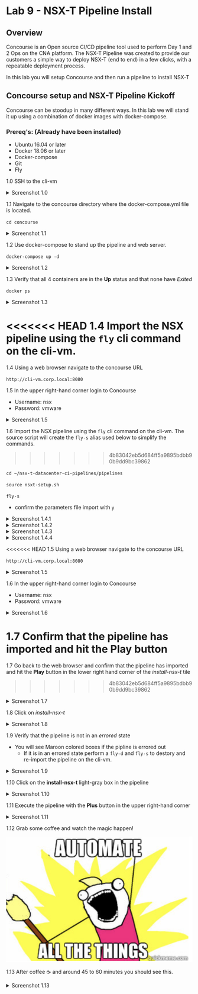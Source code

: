 # Lab 9 - NSX-T Pipeline Install

## Overview

Concourse is an Open source CI/CD pipeline tool used to perform Day 1 and 2 Ops on the CNA platform.
The NSX-T Pipeline was created to provide our customers a simple way to deploy NSX-T (end to end) in a few clicks, with a repeatable deployment process.

In this lab you will setup Concourse and then run a pipeline to install NSX-T

## Concourse setup and NSX-T Pipeline Kickoff

Concourse can be stoodup in many different ways. In this lab we will stand it up using a combination of docker images with docker-compose.

### Prereq's: (Already have been installed)

- Ubuntu 16.04 or later
- Docker 18.06 or later
- Docker-compose
- Git
- Fly

1.0 SSH to the cli-vm

<details><summary>Screenshot 1.0</summary>
<img src="Images/ssh-cli-vm.png">
</details>

1.1 Navigate to the concourse directory where the docker-compose.yml file is located.

`cd concourse`

<details><summary>Screenshot 1.1</summary>
<img src="Images/concourse-dir.png">
</details>

1.2 Use docker-compose to stand up the pipeline and web server.

`docker-compose up -d`

<details><summary>Screenshot 1.2</summary>
<img src="Images/docker-compose-up.png">
</details>

1.3 Verify that all 4 containers are in the **Up** status and that none have *Exited*

`docker ps`

<details><summary>Screenshot 1.3</summary>
<img src="Images/docker-ps.png">
</details>

<<<<<<< HEAD
1.4 Import the NSX pipeline using the `fly` cli command on the cli-vm.
=======
1.4 Using a web browser navigate to the concourse URL

`http://cli-vm.corp.local:8080`


1.5 In the upper right-hand corner login to Concourse

- Username: nsx
- Password: vmware

<details><summary>Screenshot 1.5</summary>
<img src="Images/concourse-login.png">
</details>

1.6 Import the NSX pipeline using the `fly` cli command on the cli-vm.  The source script will create the `fly-s` alias used below to simplify the commands.
>>>>>>> 4b83042eb5d684ff5a9895bdbb90b9dd9bc39862

`cd ~/nsx-t-datacenter-ci-pipelines/pipelines`

`source nsxt-setup.sh`

`fly-s`
- confirm the parameters file import with `y`

<details><summary>Screenshot 1.4.1</summary>
<img src="Images/nsx-pipeline-dir.png">
</details>

<details><summary>Screenshot 1.4.2</summary>
<img src="Images/source-nsxt-setup.png">
</details>

<details><summary>Screenshot 1.4.3</summary>
<img src="Images/pipeline-import.png">
</details>

<details><summary>Screenshot 1.4.4</summary>
<img src="Images/confirm-import.png">
</details>

<<<<<<< HEAD
1.5 Using a web browser navigate to the concourse URL

`http://cli-vm.corp.local:8080`

<details><summary>Screenshot 1.5</summary>
<img src="Images/pipeline-ui.png">
</details>

1.6 In the upper right-hand corner login to Concourse

- Username: nsx
- Password: vmware

<details><summary>Screenshot 1.6</summary>
<img src="Images/concourse-login.png">
</details>

1.7 Confirm that the pipeline has imported and hit the **Play** button
=======
1.7 Go back to the web browser and confirm that the pipeline has imported and hit the **Play** button in the lower right hand corner of the *install-nsx-t* tile
>>>>>>> 4b83042eb5d684ff5a9895bdbb90b9dd9bc39862

<details><summary>Screenshot 1.7</summary>
<img src="Images/pipeline-ui.png">
</details>

1.8 Click on *install-nsx-t*

<details><summary>Screenshot 1.8</summary>
<img src="Images/install-nsx-t.png">
</details>

1.9 Verify that the pipeline is not in an *errored* state

- You will see Maroon colored boxes if the pipline is errored out
  - If it is in an errored state perform a `fly-d` and `fly-s` to destory and re-import the pipeline on the cli-vm.

<details><summary>Screenshot 1.9</summary>
<img src="Images/pipeline-started.png">
</details>

1.10 Click on the **install-nsx-t** light-gray box in the pipeline

<details><summary>Screenshot 1.10</summary>
<img src="Images/install-nsx-t.png">
</details>

1.11 Execute the pipeline with the **Plus** button in the upper right-hand corner

<details><summary>Screenshot 1.11</summary>
<img src="Images/install-nsx-t-plus.png">
</details>

1.12 Grab some coffee and watch the magic happen!

<img src="Images/automate-all-things.png">

1.13 After coffee :coffee: and around 45 to 60 minutes you should see this.

<details><summary>Screenshot 1.13</summary>
<img src="Images/pipeline-complete.png">
</details>
